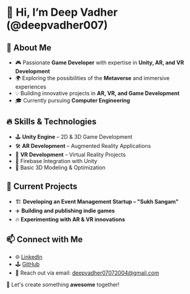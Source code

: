 # 👋 Hi, I’m Deep Vadher (@deepvadher007)  

## 🚀 About Me  
- 🎮 Passionate **Game Developer** with expertise in **Unity, AR, and VR Development**  
- 🌍 Exploring the possibilities of the **Metaverse** and immersive experiences  
- 💡 Building innovative projects in **AR, VR, and Game Development**  
- 🎓 Currently pursuing **Computer Engineering**  

## 🔥 Skills & Technologies  
- 🕹️ **Unity Engine** – 2D & 3D Game Development  
- 🛠️ **AR Development** – Augmented Reality Applications  
- 🥽 **VR Development** – Virtual Reality Projects  
- 🔗 Firebase Integration with Unity  
- 🎨 Basic 3D Modeling & Optimization  

## 📌 Current Projects  
- 🏗️ **Developing an Event Management Startup – "Sukh Sangam"**  
- ✈️ **Building and publishing indie games**  
- 🔥 **Experimenting with AR & VR innovations**  

## 📫 Connect with Me  
- 🌐 [LinkedIn]([https://www.linkedin.com/in/deepvadher007/](https://www.linkedin.com/in/deep-vadher-51332b257))  
- 🕹️ [GitHub](https://github.com/deepvadher007)  
- 📩 Reach out via email: deepvadher07072004@gmail.com 

🚀 Let's create something **awesome** together!
